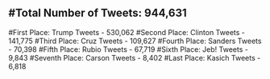 #Total Number of Tweets: 944,631 
---
#First Place: Trump Tweets - 530,062
#Second Place: Clinton Tweets - 141,775
#Third Place: Cruz Tweets - 109,627
#Fourth Place: Sanders Tweets - 70,398
#Fifth Place: Rubio Tweets - 67,719
#Sixth Place: Jeb! Tweets - 9,843
#Seventh Place: Carson Tweets - 8,402
#Last Place: Kasich Tweets - 6,818
